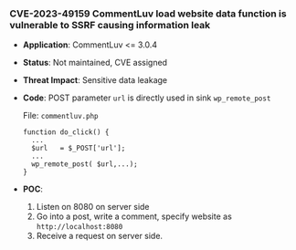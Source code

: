 ### CVE-2023-49159 CommentLuv load website data function is vulnerable to SSRF causing information leak

- **Application**: CommentLuv <= 3.0.4 

- **Status**: Not maintained, CVE assigned

- **Threat Impact**: Sensitive data leakage

- **Code**: POST parameter `url` is directly used in sink `wp_remote_post`

  File: `commentluv.php`

  ```
  function do_click() {
    ...
    $url   = $_POST['url'];
    ...
    wp_remote_post( $url,...);
  }
  ```

- **POC**:
  1. Listen on 8080 on server side
  1. Go into a post, write a comment, specify website as `http://localhost:8080`
  1. Receive a request on server side. 

